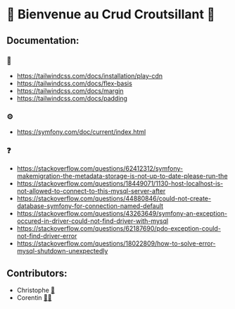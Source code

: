 # 🍔 Bienvenue au Crud Croutsillant 🍔

## Documentation:

### 🌿
- https://tailwindcss.com/docs/installation/play-cdn
- https://tailwindcss.com/docs/flex-basis
- https://tailwindcss.com/docs/margin
- https://tailwindcss.com/docs/padding

### ⚙️
- https://symfony.com/doc/current/index.html


### ❓
- https://stackoverflow.com/questions/62412312/symfony-makemigration-the-metadata-storage-is-not-up-to-date-please-run-the
- https://stackoverflow.com/questions/18449071/1130-host-localhost-is-not-allowed-to-connect-to-this-mysql-server-after
- https://stackoverflow.com/questions/44880846/could-not-create-database-symfony-for-connection-named-default
- https://stackoverflow.com/questions/43263649/symfony-an-exception-occured-in-driver-could-not-find-driver-with-mysql
- https://stackoverflow.com/questions/62187690/pdo-exception-could-not-find-driver-error
- https://stackoverflow.com/questions/18022809/how-to-solve-error-mysql-shutdown-unexpectedly

## Contributors: 
- Christophe [🤖](https://github.com/chrisdemon8)
- Corentin [👨‍🚀](https://github.com/SynadeIV)
